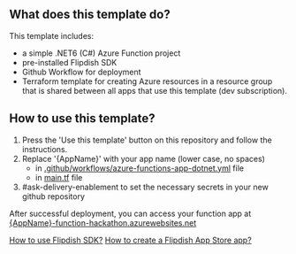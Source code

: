 ## What does this template do?
This template includes:
* a simple .NET6 (C#) Azure Function project
* pre-installed Flipdish SDK
* Github Workflow for deployment
* Terraform template for creating Azure resources in a resource group that is shared between all apps that use this template (dev subscription).

## How to use this template? 
1. Press the 'Use this template' button on this repository and follow the instructions.
2. Replace '{AppName}' with your app name (lower case, no spaces)
   * in [.github/workflows/azure-functions-app-dotnet.yml](https://github.com/blaawolf/dotnet6-function-template/blob/7041e691de40669f46bfa1413fd9247b0aff5adf/.github/workflows/azure-functions-app-dotnet.yml#L8) file
   * in [main.tf](https://github.com/flipdishbytes/dotnet6-function-template/blob/7041e691de40669f46bfa1413fd9247b0aff5adf/main.tf#L18) file
3. #ask-delivery-enablement to set the necessary secrets in your new github repository

After successful deployment, you can access your function app at [{AppName}-function-hackathon.azurewebsites.net](https://github.com/flipdishbytes/dotnet6-function-template/blob/7041e691de40669f46bfa1413fd9247b0aff5adf/main.tf#L18)

[How to use Flipdish SDK?](https://github.com/flipdishbytes/api-client-csharp-netcore)
[How to create a Flipdish App Store app?](https://developers.flipdish.com/docs/how-to-create-a-flipdish-app-store-app)